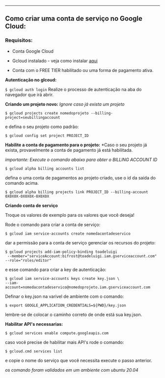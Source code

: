 ---
## Como criar uma conta de serviço no Google Cloud:
### Requisitos:

- Conta Google Cloud

- Gcloud instalado - veja como instalar [aqui](https://cloud.google.com/sdk/docs/install#deb)

- Conta com o FREE TIER habilitado ou uma forma de pagamento ativa.

**Autenticação no glcoud:**

```$ gcloud auth login``` Realize o processo de autenticação na aba do navegador que irá abrir.

**Criando um projeto novo:** *Ignore caso já exista um projeto*

```$ gcloud projects create nomedoprojeto --billing-project=seubillingaccount```

e defina o seu projeto como padrão:

`$ gcloud config set project PROJECT_ID`

**Habilite a conta de pagamento para o projeto:** *Caso o seu projeto já exista, provavelmente a conta de pagamento já está habilitada.

**importante:* Execute o comando abaixo para obter o BILLING ACCOUNT ID*

`$ gcloud alpha billing accounts list`

defina o uma conta de pagamentos ao projeto criado, use o id da saida do comando acima.

`$ gcloud alpha billing projects link PROJECT_ID --billing-account 0X0X0X-0X0X0X-0X0X0X`

**Criando conta de serviço**

Troque os valores de exemplo para os valores que você deseja!

Rode o comando para criar a conta de serviço:

`$ gcloud iam service-accounts create nomedacontadeservico`

dar a permissão para a conta de serviço gerenciar os recursos do projeto:

```
$ gcloud projects add-iam-policy-binding toadeluigi 
 --member="serviceAccount:bifrost@toadeluigi.iam.gserviceaccount.com"  --role="roles/editor"
 ```
 
e esse comando para criar a key de autenticação:
``` 
$ gcloud iam service-accounts keys create key.json \
--iam-account=nomedacontadeservico@nomedoprojeto.iam.gserviceaccount.com
```
Definar o key.json na varivel de ambiente com o comando:

```
$ export GOOGLE_APPLICATION_CREDENTIALS=${PWD}/key.json
```
lembre-se de colocar o caminho correto de onde está sua key.json.

**Habilitar API's necessarias:**

```
$ gcloud services enable compute.googleapis.com
```

caso você precise de habilitar mais API's rode o comando:

`$ gcloud.cmd services list`

e copie o nome do serviço que você necessita execute o passo anterior.

*os comando foram validados em um ambiente com ubuntu 20.04*
